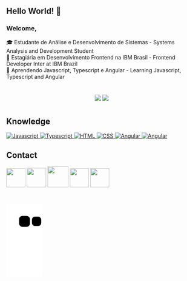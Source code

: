 ## Hello World! 👋
### Welcome, 

:mortar_board: Estudante de Análise e Desenvolvimento de Sistemas - Systems Analysis and Development Student  
:briefcase: Estagiária em Desenvolvimento Frontend na IBM Brasil - Frontend Developer Inter at IBM Brazil  
🌱 Aprendendo Javascript, Typescript e Angular - Learning Javascript, Typescript and Angular  

#
<div align="center" style="display: inline_block>
 <a href="https://github.com/GiselleBarbosa">
  <img height="165em" src="https://github-readme-stats.vercel.app/api?username=GiselleBarbosa&show_icons=true&theme=dracula&include_all_commits=true&count_private=true"/>
  <img height="165em" src="https://github-readme-stats.vercel.app/api/top-langs/?username=GiselleBarbosa&layout=compact&langs_count=7&theme=dracula"/></a></div> 

#

## Knowledge  
<div>
<a href="https://www.linkedin.com/in/gisellebarb">
<img alt="Javascript" height="45" width="45"  src="https://user-images.githubusercontent.com/93397497/190875179-03238a42-16c7-48bd-93d8-4d227259825d.png">
</a>

<a href="https://www.linkedin.com/in/gisellebarb">
<img alt="Typescript" height="45" width="45" src="https://user-images.githubusercontent.com/93397497/190875273-44dd82c7-5221-4f4e-afc2-91996f2977b3.png">
</a>

<a href="https://www.linkedin.com/in/gisellebarb">
<img alt="HTML" height="45" width="45" src="https://user-images.githubusercontent.com/93397497/190875198-7684bcbe-49c1-41e7-b625-54017acb7383.png">
</a>

<a href="https://www.linkedin.com/in/gisellebarb">
<img alt="CSS" height="45" width="45" src="https://user-images.githubusercontent.com/93397497/190875227-18109f01-5813-4c26-93a0-42ba77534f5c.png">
</a>

<a href="https://www.linkedin.com/in/gisellebarb">
<img alt="Angular" height="53" width="53" src="https://img.icons8.com/fluency/344/angularjs.png">
</a>

<a href="https://www.linkedin.com/in/gisellebarb">
<img alt="Angular" height="53" width="75" src="https://seeklogo.com/images/N/nodejs-logo-065257DE24-seeklogo.com.png">
</a>
</div> 
  
 ## Contact
<div>
<a href="mailto:giselle.barbosadev@gmail.com"><img width="50" height="50" src="https://cdn-icons-png.flaticon.com/512/552/552486.png" target="_blank"></a>		  <a href="https://www.linkedin.com/in/gisellebarb/" target="_blank"><img width="51" height="51" src="https://user-images.githubusercontent.com/93397497/173881361-44ebc3a1-211a-4550-a44a-73a7438bd1b7.png" target="_blank"></a>				<a href="https://discord.com/invite/rBeRrEtyp2" target="_blank"><img width="55" height="55" src="https://user-images.githubusercontent.com/93397497/173881237-d01020d1-47a8-4758-95a1-4d697cc8dd37.png" target="_blank"></a>		<a align="center" href="https://instagram.com/sellebarb" target="_blank"><img width="50" height="50" src="https://user-images.githubusercontent.com/93397497/173881702-c0aa228b-c3e0-4670-b1fa-9017ab3ddeac.png" target="_blank"></a>     <a align="center" href="https://gisellebarbosa.github.io/portfolio/" target="_blank"><img width="50" height="50" src="https://user-images.githubusercontent.com/93397497/173899426-9a6e8a5c-06db-4507-a3d7-eec6e64eaf35.png" target="_blank"></a>    
</div>

  #  
  
 ![Snake animation](https://github.com/GiselleBarbosa/GiselleBarbosa/blob/output/github-contribution-grid-snake.svg)
